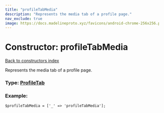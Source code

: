 ```yaml
---
title: "profileTabMedia"
description: "Represents the media tab of a profile page."
nav_exclude: true
image: https://docs.madelineproto.xyz/favicons/android-chrome-256x256.png
---
```

# Constructor: profileTabMedia  
[Back to constructors index](/API_docs/constructors/index.html)



Represents the media tab of a profile page.




### Type: [ProfileTab](/API_docs/types/ProfileTab.html)


### Example:

```
$profileTabMedia = ['_' => 'profileTabMedia'];
```  
